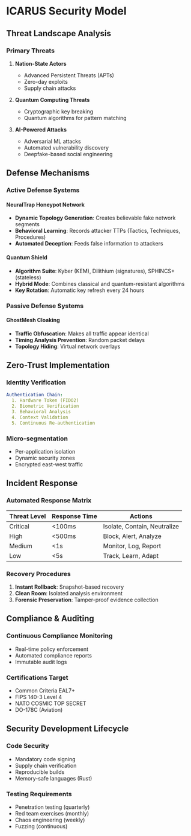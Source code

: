 # ICARUS Security Model

## Threat Landscape Analysis

### Primary Threats
1. **Nation-State Actors**
   - Advanced Persistent Threats (APTs)
   - Zero-day exploits
   - Supply chain attacks

2. **Quantum Computing Threats**
   - Cryptographic key breaking
   - Quantum algorithms for pattern matching

3. **AI-Powered Attacks**
   - Adversarial ML attacks
   - Automated vulnerability discovery
   - Deepfake-based social engineering

## Defense Mechanisms

### Active Defense Systems

#### NeuralTrap Honeypot Network
- **Dynamic Topology Generation**: Creates believable fake network segments
- **Behavioral Learning**: Records attacker TTPs (Tactics, Techniques, Procedures)
- **Automated Deception**: Feeds false information to attackers

#### Quantum Shield
- **Algorithm Suite**: Kyber (KEM), Dilithium (signatures), SPHINCS+ (stateless)
- **Hybrid Mode**: Combines classical and quantum-resistant algorithms
- **Key Rotation**: Automatic key refresh every 24 hours

### Passive Defense Systems

#### GhostMesh Cloaking
- **Traffic Obfuscation**: Makes all traffic appear identical
- **Timing Analysis Prevention**: Random packet delays
- **Topology Hiding**: Virtual network overlays

## Zero-Trust Implementation

### Identity Verification
```yaml
Authentication Chain:
  1. Hardware Token (FIDO2)
  2. Biometric Verification
  3. Behavioral Analysis
  4. Context Validation
  5. Continuous Re-authentication
```

### Micro-segmentation
- Per-application isolation
- Dynamic security zones
- Encrypted east-west traffic

## Incident Response

### Automated Response Matrix

| Threat Level | Response Time | Actions |
|--------------|---------------|----------|
| Critical | <100ms | Isolate, Contain, Neutralize |
| High | <500ms | Block, Alert, Analyze |
| Medium | <1s | Monitor, Log, Report |
| Low | <5s | Track, Learn, Adapt |

### Recovery Procedures
1. **Instant Rollback**: Snapshot-based recovery
2. **Clean Room**: Isolated analysis environment
3. **Forensic Preservation**: Tamper-proof evidence collection

## Compliance & Auditing

### Continuous Compliance Monitoring
- Real-time policy enforcement
- Automated compliance reports
- Immutable audit logs

### Certifications Target
- Common Criteria EAL7+
- FIPS 140-3 Level 4
- NATO COSMIC TOP SECRET
- DO-178C (Aviation)

## Security Development Lifecycle

### Code Security
- Mandatory code signing
- Supply chain verification
- Reproducible builds
- Memory-safe languages (Rust)

### Testing Requirements
- Penetration testing (quarterly)
- Red team exercises (monthly)
- Chaos engineering (weekly)
- Fuzzing (continuous)